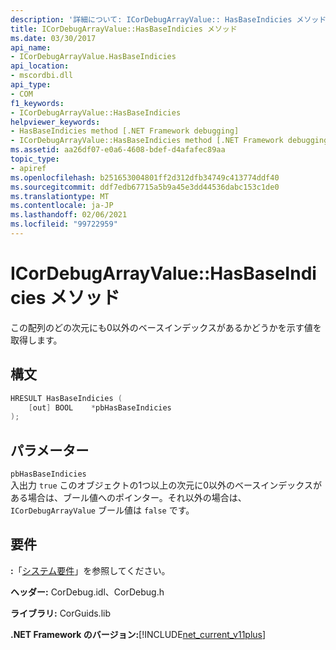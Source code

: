 ```yaml
---
description: '詳細について: ICorDebugArrayValue:: HasBaseIndicies メソッド'
title: ICorDebugArrayValue::HasBaseIndicies メソッド
ms.date: 03/30/2017
api_name:
- ICorDebugArrayValue.HasBaseIndicies
api_location:
- mscordbi.dll
api_type:
- COM
f1_keywords:
- ICorDebugArrayValue::HasBaseIndicies
helpviewer_keywords:
- HasBaseIndicies method [.NET Framework debugging]
- ICorDebugArrayValue::HasBaseIndicies method [.NET Framework debugging]
ms.assetid: aa26df07-e0a6-4608-bdef-d4afafec89aa
topic_type:
- apiref
ms.openlocfilehash: b251653004801ff2d312dfb34749c413774ddf40
ms.sourcegitcommit: ddf7edb67715a5b9a45e3dd44536dabc153c1de0
ms.translationtype: MT
ms.contentlocale: ja-JP
ms.lasthandoff: 02/06/2021
ms.locfileid: "99722959"
---
```

# <a name="icordebugarrayvaluehasbaseindicies-method"></a>ICorDebugArrayValue::HasBaseIndicies メソッド

この配列のどの次元にも0以外のベースインデックスがあるかどうかを示す値を取得します。  
  
## <a name="syntax"></a>構文  
  
```cpp  
HRESULT HasBaseIndicies (  
    [out] BOOL    *pbHasBaseIndicies  
);  
```  
  
## <a name="parameters"></a>パラメーター  

 `pbHasBaseIndicies`  
 入出力 `true` このオブジェクトの1つ以上の次元に0以外のベースインデックスがある場合は、ブール値へのポインター。それ以外の場合は、 `ICorDebugArrayValue` ブール値は `false` です。  
  
## <a name="requirements"></a>要件  

 **:**「[システム要件](../../get-started/system-requirements.md)」を参照してください。  
  
 **ヘッダー:** CorDebug.idl、CorDebug.h  
  
 **ライブラリ:** CorGuids.lib  
  
 **.NET Framework のバージョン:**[!INCLUDE[net_current_v11plus](../../../../includes/net-current-v11plus-md.md)]
